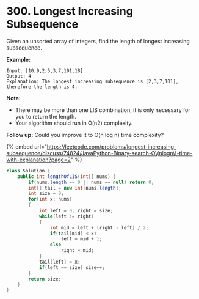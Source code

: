 # 300. Longest Increasing Subsequence

Given an unsorted array of integers, find the length of longest increasing subsequence.

**Example:**

```text
Input: [10,9,2,5,3,7,101,18]
Output: 4 
Explanation: The longest increasing subsequence is [2,3,7,101], therefore the length is 4. 
```

**Note:**

* There may be more than one LIS combination, it is only necessary for you to return the length.
* Your algorithm should run in O\(n2\) complexity.

**Follow up:** Could you improve it to O\(n log n\) time complexity?



{% embed url="https://leetcode.com/problems/longest-increasing-subsequence/discuss/74824/JavaPython-Binary-search-O\(nlogn\)-time-with-explanation?page=2" %}

```java
class Solution {
    public int lengthOfLIS(int[] nums) {
        if(nums.length == 0 || nums == null) return 0;
        int[] tail = new int[nums.length];
        int size = 0;
        for(int x: nums)
        {
            int left = 0, right = size;
            while(left != right)
            {
                int mid = left + (right - left) / 2;
                if(tail[mid] < x)
                    left = mid + 1;
                else
                    right = mid;
            }
            tail[left] = x;
            if(left == size) size++;
        }
        return size;
    }
}
```

